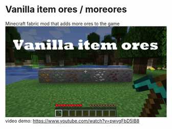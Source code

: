 # Vanilla item ores / moreores
Minecraft fabric mod that adds more ores to the game
![mod icon](/thumb.jpg)
video demo: https://www.youtube.com/watch?v=pwvgFbD5IB8
